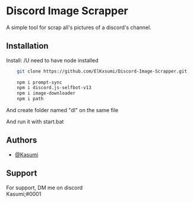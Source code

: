 
# Discord Image Scrapper

A simple tool for scrap all's pictures of a discord's channel.


## Installation

Install:
/U need to have node installed
```bash
    git clone https://github.com/ElKxsumi/Discord-Image-Scrapper.git
    
    npm i prompt-sync
    npm i discord.js-selfbot-v13
    npm i image-downloader
    npm i path
```    
And create folder named "dl" on the same file

And run it with start.bat
    
## Authors

- [@Kasumi](https://github.com/ElKxsumi)


## Support

For support, DM me on discord\
Kasumi;#0001


